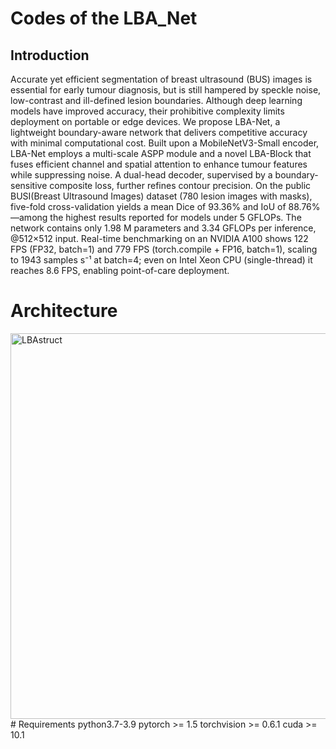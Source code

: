 # Codes of the LBA_Net
## Introduction
Accurate yet efficient segmentation of breast ultrasound (BUS) images is essential for early tumour diagnosis, but is still hampered by speckle noise, low-contrast and ill-defined lesion boundaries. Although deep learning models have improved accuracy, their prohibitive complexity limits deployment on portable or edge devices. We propose LBA-Net, a lightweight boundary-aware network that delivers competitive accuracy with minimal computational cost. Built upon a MobileNetV3-Small encoder, LBA-Net employs a multi-scale ASPP module and a novel LBA-Block that fuses efficient channel and spatial attention to enhance tumour features while suppressing noise. A dual-head decoder, supervised by a boundary-sensitive composite loss, further refines contour precision. On the public BUSI(Breast Ultrasound Images) dataset (780 lesion images with masks), five-fold cross-validation yields a mean Dice of 93.36% and IoU of 88.76%—among the highest results reported for models under 5 GFLOPs. The network contains only 1.98 M parameters and 3.34 GFLOPs per inference, @512×512 input. Real-time benchmarking on an NVIDIA A100 shows 122 FPS (FP32, batch=1) and 779 FPS (torch.compile + FP16, batch=1), scaling to 1943 samples s⁻¹ at batch=4; even on Intel Xeon CPU (single-thread) it reaches 8.6 FPS, enabling point-of-care deployment.
# Architecture
<img width="1107" height="617" alt="LBAstruct" src="https://github.com/user-attachments/assets/47901f4b-558c-42c4-bc9e-d049ff51ceaf" />
# Requirements
python3.7-3.9 pytorch >= 1.5 torchvision >= 0.6.1 cuda >= 10.1
